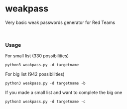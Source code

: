 # weakpass
Very basic weak passwords generator for Red Teams


<br>

### Usage  <br>

For small list (330 possibilities)

```
python3 weakpass.py -d targetname
```

For big list (942 possibilities)

```
python3 weakpass.py -d targetname -b
```

If you made a small list and want to complete the big one
```
python3 weakpass.py -d targetname -c 
```